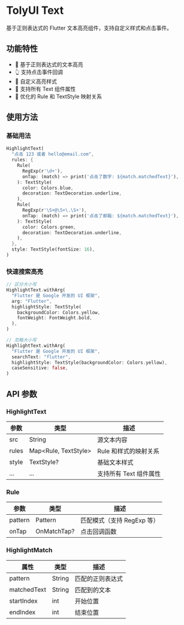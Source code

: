 # TolyUI Text

基于正则表达式的 Flutter 文本高亮组件，支持自定义样式和点击事件。

## 功能特性

- 🎨 基于正则表达式的文本高亮
- 👆 支持点击事件回调
- 🎯 自定义高亮样式
- 🔧 支持所有 Text 组件属性
- 🚀 优化的 Rule 和 TextStyle 映射关系

## 使用方法

### 基础用法

```dart
HighlightText(
  "点击 123 或者 hello@email.com",
  rules: {
    Rule(
      RegExp(r'\d+'),
      onTap: (match) => print('点击了数字: ${match.matchedText}'),
    ): TextStyle(
      color: Colors.blue,
      decoration: TextDecoration.underline,
    ),
    Rule(
      RegExp(r'\S+@\S+\.\S+'),
      onTap: (match) => print('点击了邮箱: ${match.matchedText}'),
    ): TextStyle(
      color: Colors.green,
      decoration: TextDecoration.underline,
    ),
  },
  style: TextStyle(fontSize: 16),
)
```

### 快速搜索高亮

```dart
// 区分大小写
HighlightText.withArg(
  "Flutter 是 Google 开发的 UI 框架",
  arg: "Flutter",
  highlightStyle: TextStyle(
    backgroundColor: Colors.yellow,
    fontWeight: FontWeight.bold,
  ),
)

// 忽略大小写
HighlightText.withArg(
  "Flutter 是 Google 开发的 UI 框架",
  searchText: "flutter",
  highlightStyle: TextStyle(backgroundColor: Colors.yellow),
  caseSensitive: false,
)
```


## API 参数

### HighlightText

| 参数 | 类型 | 描述 |
|------|------|------|
| src | String | 源文本内容 |
| rules | Map<Rule, TextStyle> | Rule 和样式的映射关系 |
| style | TextStyle? | 基础文本样式 |
| ... | ... | 支持所有 Text 组件属性 |

### Rule

| 参数 | 类型 | 描述 |
|------|------|------|
| pattern | Pattern | 匹配模式（支持 RegExp 等） |
| onTap | OnMatchTap? | 点击回调函数 |

### HighlightMatch

| 属性 | 类型 | 描述 |
|------|------|------|
| pattern | String | 匹配的正则表达式 |
| matchedText | String | 匹配到的文本 |
| startIndex | int | 开始位置 |
| endIndex | int | 结束位置 |